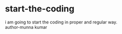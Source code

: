 # start-the-coding
i am going to start the coding in proper and regular way.
<br>
author-munna kumar
